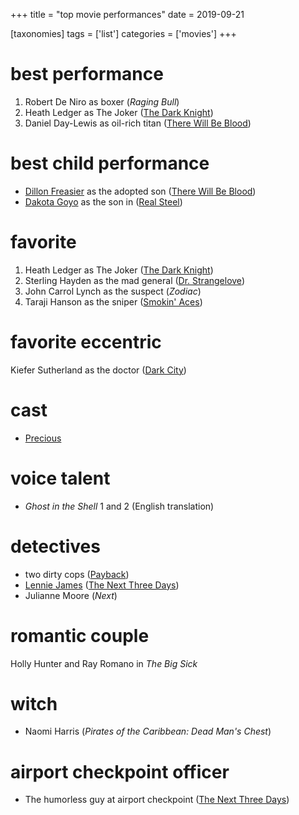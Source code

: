 +++
title = "top movie performances"
date = 2019-09-21

[taxonomies]
tags = ['list']
categories = ['movies']
+++

best performance
================

1. Robert De Niro as boxer (*Raging Bull*)
2. Heath Ledger as The Joker ([The Dark Knight])
3. Daniel Day-Lewis as oil-rich titan ([There Will Be Blood])

best child performance
======================

- [Dillon Freasier] as the adopted son ([There Will Be Blood])
- [Dakota Goyo] as the son in ([Real Steel])

favorite
========

1. Heath Ledger as The Joker ([The Dark Knight])
2. Sterling Hayden as the mad general ([Dr. Strangelove])
3. John Carrol Lynch as the suspect (*Zodiac*)
4. Taraji Hanson as the sniper ([Smokin' Aces])

favorite eccentric
==================

Kiefer Sutherland as the doctor ([Dark City])

cast
====

- [Precious]

voice talent
============

- *Ghost in the Shell* 1 and 2 (English translation)

detectives
==========

- two dirty cops ([Payback])
- [Lennie James] ([The Next Three Days])
- Julianne Moore (*Next*)

romantic couple
===============

Holly Hunter and Ray Romano in *The Big Sick*

witch
=====

- Naomi Harris (*Pirates of the Caribbean: Dead Man's Chest*)

airport checkpoint officer
==========================

- The humorless guy at airport checkpoint ([The Next Three Days])


[The Dark Knight]: http://tshepang.net/the-dark-knight-2008
[There Will Be Blood]: http://tshepang.net/there-will-be-blood-2007
[Dillon Freasier]: http://en.wikipedia.org/wiki/Dillon_Freasier
[Dakota Goyo]: http://en.wikipedia.org/wiki/Dakota_Goyo
[Real Steel]: http://tshepang.net/real-steel-2011
[Dr. Strangelove]: http://tshepang.net/dr-strangelove-1964
[Smokin' Aces]: http://tshepang.net/smokin-aces-2006
[Dark City]: http://tshepang.net/dark-city-1998
[Precious]: http://tshepang.net/precious-2009
[Payback]: http://tshepang.net/payback-1999
[Lennie James]: http://en.wikipedia.org/wiki/Lennie_James
[The Next Three Days]: http://tshepang.net/the-next-three-days-2010
